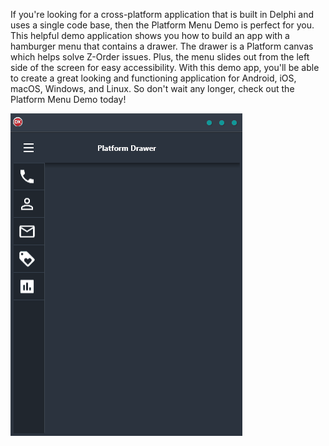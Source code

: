 If you're looking for a cross-platform application that is built in Delphi and uses a single code base, then the Platform Menu Demo is perfect for you. This helpful demo application shows you how to build an app with a hamburger menu that contains a drawer. The drawer is a Platform canvas which helps solve Z-Order issues. Plus, the menu slides out from the left side of the screen for easy accessibility. With this demo app, you'll be able to create a great looking and functioning application for Android, iOS, macOS, Windows, and Linux. So don't wait any longer, check out the Platform Menu Demo today!

![screenshot](screenshot.gif)
